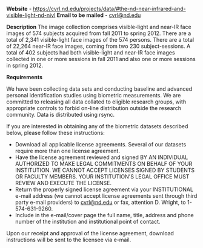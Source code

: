 **Website** - https://cvrl.nd.edu/projects/data/#the-nd-near-infrared-and-visible-light-nd-nivl
**Email to be mailed** - cvrl@nd.edu

**Description**
The image collection comprises visible-light and near-IR face images of 574 subjects acquired from fall 2011 to spring 2012.  There are a total of 2,341 visible-light face images of the 574 persons.  There are a total of 22,264 near-IR face images, coming from two 230 subject-sessions.  A total of 402 subjects had both visible-light and near-IR face images collected in one or more sessions in fall 2011 and also one or more sessions in spring 2012. 


**Requirements**


We have been collecting data sets and conducting baseline and advanced personal identification studies using biometric measurements.  We are committed to releasing all data collated to eligible research groups, with appropriate controls to forbid on-line distribution outside the research community.  Data is distributed using rsync.

If you are interested in obtaining any of the biometric datasets described below, please follow these instructions:

   - Download all applicable license agreements.  Several of our datasets require more than one license agreement.
   - Have the license agreement reviewed and signed BY AN INDIVIDUAL AUTHORIZED TO MAKE LEGAL COMMITMENTS ON BEHALF OF YOUR INSTITUTION.  WE CANNOT ACCEPT LICENSES SIGNED BY STUDENTS OR FACULTY MEMBERS.  YOUR INSTITUTION'S LEGAL OFFICE MUST REVIEW AND EXECUTE THE LICENSE.
   - Return the properly signed license agreement via your INSTITUTIONAL  e-mail address (we cannot accept license agreements sent through third party e-mail providers) to cvrl@nd.edu or fax, attention D. Wright, to 1-574-631-9260. 
   - Include in the e-mail/cover page the full name, title, address and phone number of the institution and institutional point of contact.

Upon our receipt and approval of the license agreement, download instructions will be sent to the licensee via e-mail.
